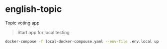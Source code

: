 # english-topic
Topic voting app


> Start app for local testing

``` bash
docker-compose -f local-docker-compouse.yaml --env-file .env.local up --build
```
